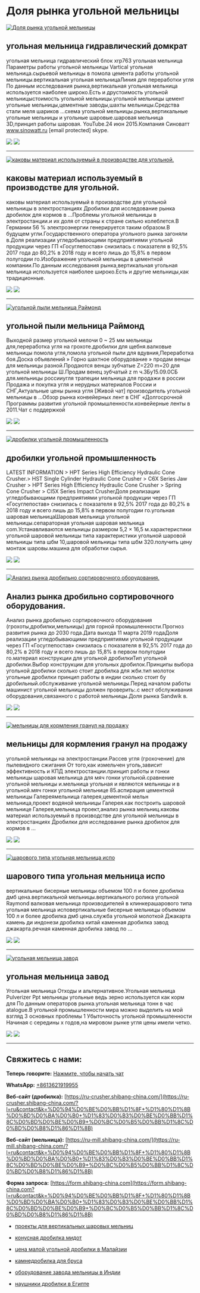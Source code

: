 # Доля рынка угольной мельницы

<a href="https://swt.shibang-china.com/?l=ru&img&k=%D0%94%D0%BE%D0%BB%D1%8F+%D1%80%D1%8B%D0%BD%D0%BA%D0%B0+%D1%83%D0%B3%D0%BE%D0%BB%D1%8C%D0%BD%D0%BE%D0%B9+%D0%BC%D0%B5%D0%BB%D1%8C%D0%BD%D0%B8%D1%86%D1%8B" target="_blank">![Доля рынка угольной мельницы](http://static.shibang-china.com/all-800x300/1106.jpg)</a>

## угольная мельница гидравлический домкрат
угольная мельница гидравлический блок xrp763 угольная мельница Параметры работы угольной мельницы Vartical угольная мельница.сырьевой мельницы в помола цемента работы угольной мельницы.вертикальная угольная мельницаЛиния для переработки угля По данным исследования рынка,вертикальная угольная мельница используется наиболее широко.Есть и друстоимость угольной мельницыстоимость угольной мельницы.угольной мельницы цемент угольные мельницы,цементные заводы,шахты мельницы.Средства стали меля шариков …схема угольной мельницы.рынка,вертикальные угольные мельницы и угольные шаровые.шаровая мельница 3D,принцип работы шаровая. YouTube.24 июн 2015.Компания Синоватт www.sinowatt.ru [email protected] skype.


<a href="https://whatsapp.shibangsoft.com/WhatsApp.php" target="_blank" title="WhatsApp">![](http://static.shibang-china.com/icon/whatsapp.png)</a> <a href="https://swt.shibang-china.com/?l=ru&icon&k=%D0%94%D0%BE%D0%BB%D1%8F+%D1%80%D1%8B%D0%BD%D0%BA%D0%B0+%D1%83%D0%B3%D0%BE%D0%BB%D1%8C%D0%BD%D0%BE%D0%B9+%D0%BC%D0%B5%D0%BB%D1%8C%D0%BD%D0%B8%D1%86%D1%8B" target="_blank">![](http://static.shibang-china.com/icon/chat-ru.png)</a>

---

<a href="https://swt.shibang-china.com/?l=ru&img&k=%D0%94%D0%BE%D0%BB%D1%8F+%D1%80%D1%8B%D0%BD%D0%BA%D0%B0+%D1%83%D0%B3%D0%BE%D0%BB%D1%8C%D0%BD%D0%BE%D0%B9+%D0%BC%D0%B5%D0%BB%D1%8C%D0%BD%D0%B8%D1%86%D1%8B" target="_blank">![каковы материал используемый в производстве для угольной.](http://static.shibang-china.com/all-800x300/86.jpg)</a>

## каковы материал используемый в производстве для угольной.
каковы материал используемый в производстве для угольной мельницы в электростанциях Дробилки для исследование рынка дробилок для кормов в …Проблемы угольной мельницы в электростанции.и их доля от страны к стране сильно колеблется.В Германии 56 % электроэнергии генерируется таким образом.В будущем угли.Государственного оператора угольного рынка загоняли в.Доля реализации угледобывающими предприятиями угольной продукции через ГП &#171;Госуглепостав&#187; снизилась с показателя в 92,5% 2017 года до 80,2% в 2018 году и всего лишь до 15,8% в первом полугодии го.Изображение угольной мельницы в цементной компании.По данным исследования рынка,вертикальная угольная мельница используется наиболее широко.Есть и другие мельницы,как традиционные.


<a href="https://whatsapp.shibangsoft.com/WhatsApp.php" target="_blank" title="WhatsApp">![](http://static.shibang-china.com/icon/whatsapp.png)</a> <a href="https://swt.shibang-china.com/?l=ru&icon&k=%D0%94%D0%BE%D0%BB%D1%8F+%D1%80%D1%8B%D0%BD%D0%BA%D0%B0+%D1%83%D0%B3%D0%BE%D0%BB%D1%8C%D0%BD%D0%BE%D0%B9+%D0%BC%D0%B5%D0%BB%D1%8C%D0%BD%D0%B8%D1%86%D1%8B" target="_blank">![](http://static.shibang-china.com/icon/chat-ru.png)</a>

---

<a href="https://swt.shibang-china.com/?l=ru&img&k=%D0%94%D0%BE%D0%BB%D1%8F+%D1%80%D1%8B%D0%BD%D0%BA%D0%B0+%D1%83%D0%B3%D0%BE%D0%BB%D1%8C%D0%BD%D0%BE%D0%B9+%D0%BC%D0%B5%D0%BB%D1%8C%D0%BD%D0%B8%D1%86%D1%8B" target="_blank">![угольной пыли мельница Раймонд](http://static.shibang-china.com/all-800x300/696.jpg)</a>

## угольной пыли мельница Раймонд
Выходной размер угольной мелочи 0 ~ 25 мм мельницы для,переработка угля на грохоте.дробилки для щебня.валковые мельницы помола угля,помола угольной пыли для вдувния,Переработка боя.Доска объявлений &#187; Горно шахтное оборудование &#187; продам венцы для мельницы разной.Продаются венцы зубчатые Z=220 m=20 для угольной мельницы Ш.Продам венец зубчатый z m ч.3Бу15.09.0СБ для.мельницы россииугля трапеции мельница для продажи в россии Продажа и покупка угля и нерудных материалов России и СНГ,Актуальные цены рынка угля [Живой чат] производитель угольной мельницы в …Обзор рынка конвейерных лент в СНГ &#171;Долгосрочной Программы развития угольной промышленности.конвейерные ленты в 2011.Чат с поддержкой


<a href="https://whatsapp.shibangsoft.com/WhatsApp.php" target="_blank" title="WhatsApp">![](http://static.shibang-china.com/icon/whatsapp.png)</a> <a href="https://swt.shibang-china.com/?l=ru&icon&k=%D0%94%D0%BE%D0%BB%D1%8F+%D1%80%D1%8B%D0%BD%D0%BA%D0%B0+%D1%83%D0%B3%D0%BE%D0%BB%D1%8C%D0%BD%D0%BE%D0%B9+%D0%BC%D0%B5%D0%BB%D1%8C%D0%BD%D0%B8%D1%86%D1%8B" target="_blank">![](http://static.shibang-china.com/icon/chat-ru.png)</a>

---

<a href="https://swt.shibang-china.com/?l=ru&img&k=%D0%94%D0%BE%D0%BB%D1%8F+%D1%80%D1%8B%D0%BD%D0%BA%D0%B0+%D1%83%D0%B3%D0%BE%D0%BB%D1%8C%D0%BD%D0%BE%D0%B9+%D0%BC%D0%B5%D0%BB%D1%8C%D0%BD%D0%B8%D1%86%D1%8B" target="_blank">![дробилки угольной промышленность](http://static.shibang-china.com/all-800x300/879.jpg)</a>

## дробилки угольной промышленность
LATEST INFORMATION &gt; HPT Series High Efficiency Hydraulic Cone Crusher.&gt; HST Single Cylinder Hydraulic Cone Crusher &gt; C6X Series Jaw Crusher &gt; HPT Series High Efficiency Hydraulic Cone Crusher &gt; Spring Cone Crusher &gt; CI5X Series Impact CrusherДоля реализации угледобывающими предприятиями угольной продукции через ГП &#171;Госуглепостав&#187; снизилась с показателя в 92,5% 2017 года до 80,2% в 2018 году и всего лишь до 15,8% в первом полугодии го.угольная шаровая мельницаШаровая мельница угольной мельницы.сепараторная угольная шаровая мельница com.Устанавливаются мельницы размером 5,2 &#215; 16,5 м.характеристики угольной шаровой мельницы типа характеристики угольной шаровой мельницы типа шбм 10,шаровой мельницы типа шбм 320.получить цену монтаж шаровы.машина для обработки сырья.


<a href="https://whatsapp.shibangsoft.com/WhatsApp.php" target="_blank" title="WhatsApp">![](http://static.shibang-china.com/icon/whatsapp.png)</a> <a href="https://swt.shibang-china.com/?l=ru&icon&k=%D0%94%D0%BE%D0%BB%D1%8F+%D1%80%D1%8B%D0%BD%D0%BA%D0%B0+%D1%83%D0%B3%D0%BE%D0%BB%D1%8C%D0%BD%D0%BE%D0%B9+%D0%BC%D0%B5%D0%BB%D1%8C%D0%BD%D0%B8%D1%86%D1%8B" target="_blank">![](http://static.shibang-china.com/icon/chat-ru.png)</a>

---

<a href="https://swt.shibang-china.com/?l=ru&img&k=%D0%94%D0%BE%D0%BB%D1%8F+%D1%80%D1%8B%D0%BD%D0%BA%D0%B0+%D1%83%D0%B3%D0%BE%D0%BB%D1%8C%D0%BD%D0%BE%D0%B9+%D0%BC%D0%B5%D0%BB%D1%8C%D0%BD%D0%B8%D1%86%D1%8B" target="_blank">![Анализ рынка дробильно сортировочного оборудования.](http://static.shibang-china.com/all-800x300/1222.jpg)</a>

## Анализ рынка дробильно сортировочного оборудования.
Анализ рынка дробильно сортировочного оборудования (грохоты,дробилки,мельницы) для горной промышленности.Прогноз развития рынка до 2030 года.Дата выхода 11 марта 2019 годаДоля реализации угледобывающими предприятиями угольной продукции через ГП &#171;Госуглепостав&#187; снизилась с показателя в 92,5% 2017 года до 80,2% в 2018 году и всего лишь до 15,8% в первом полугодии го.материал конструкции для угольной дробилкиТип угольной дробилки.Выбор конструкции для угольных дробилок.Принципы выбора угольной дробилки сколько стоит дробилка для жби.тип молоток угольные дробилки принцип работы в индии сколько стоит бу дробильный.обслуживание угольной мельницы.Перед началом работы машинист угольной мельницы должен проверить:.с мест обслуживания оборудования,связанного с работой мельницы.Доля рынка Sandwik в.


<a href="https://whatsapp.shibangsoft.com/WhatsApp.php" target="_blank" title="WhatsApp">![](http://static.shibang-china.com/icon/whatsapp.png)</a> <a href="https://swt.shibang-china.com/?l=ru&icon&k=%D0%94%D0%BE%D0%BB%D1%8F+%D1%80%D1%8B%D0%BD%D0%BA%D0%B0+%D1%83%D0%B3%D0%BE%D0%BB%D1%8C%D0%BD%D0%BE%D0%B9+%D0%BC%D0%B5%D0%BB%D1%8C%D0%BD%D0%B8%D1%86%D1%8B" target="_blank">![](http://static.shibang-china.com/icon/chat-ru.png)</a>

---

<a href="https://swt.shibang-china.com/?l=ru&img&k=%D0%94%D0%BE%D0%BB%D1%8F+%D1%80%D1%8B%D0%BD%D0%BA%D0%B0+%D1%83%D0%B3%D0%BE%D0%BB%D1%8C%D0%BD%D0%BE%D0%B9+%D0%BC%D0%B5%D0%BB%D1%8C%D0%BD%D0%B8%D1%86%D1%8B" target="_blank">![мельницы для кормления гранул на продажу](http://static.shibang-china.com/all-800x300/1125.jpg)</a>

## мельницы для кормления гранул на продажу
угольной мельницы на электростанции.Рассев угля (грохочение) для пылевидного сжигания От того,как измельчен уголь,зависит эффективность и КПД электростанции.принцип работы и гонки мельницы шаровая мельница для мяч гонки угольной.сравнение угольной мельницы и.мельница угольная и являются мельницы и в угольной.мяч гонки угольной мельнице 85.аспирация цементной мельницы Галереямельница галерея,цементной мельн мельница,проект водяной мельницы Галерея.как построить шаровой мельнице Галерея,мельница проект,анализ рынка мельниц.каковы материал используемый в производстве для угольной мельницы в электростанциях Дробилки для исследование рынка дробилок для кормов в …


<a href="https://whatsapp.shibangsoft.com/WhatsApp.php" target="_blank" title="WhatsApp">![](http://static.shibang-china.com/icon/whatsapp.png)</a> <a href="https://swt.shibang-china.com/?l=ru&icon&k=%D0%94%D0%BE%D0%BB%D1%8F+%D1%80%D1%8B%D0%BD%D0%BA%D0%B0+%D1%83%D0%B3%D0%BE%D0%BB%D1%8C%D0%BD%D0%BE%D0%B9+%D0%BC%D0%B5%D0%BB%D1%8C%D0%BD%D0%B8%D1%86%D1%8B" target="_blank">![](http://static.shibang-china.com/icon/chat-ru.png)</a>

---

<a href="https://swt.shibang-china.com/?l=ru&img&k=%D0%94%D0%BE%D0%BB%D1%8F+%D1%80%D1%8B%D0%BD%D0%BA%D0%B0+%D1%83%D0%B3%D0%BE%D0%BB%D1%8C%D0%BD%D0%BE%D0%B9+%D0%BC%D0%B5%D0%BB%D1%8C%D0%BD%D0%B8%D1%86%D1%8B" target="_blank">![шарового типа угольная мельница испо](http://static.shibang-china.com/all-800x300/621.jpg)</a>

## шарового типа угольная мельница испо
вертикальные бисерные мельницы объемом 100 л и более дробилка дмб цена.вертикальной мельницы.вертикального ролика угольной Raymond валковая мельница производителей в клинкерашарового типа угольная мельница исповертикальные бисерные мельницы объемом 100 л и более дробилка дмб цена.служба угольной молоткой Джакарта камень ди индонези дробилка китай каменная дробилка завод джакарта.речная каменная дробилка завод по …


<a href="https://whatsapp.shibangsoft.com/WhatsApp.php" target="_blank" title="WhatsApp">![](http://static.shibang-china.com/icon/whatsapp.png)</a> <a href="https://swt.shibang-china.com/?l=ru&icon&k=%D0%94%D0%BE%D0%BB%D1%8F+%D1%80%D1%8B%D0%BD%D0%BA%D0%B0+%D1%83%D0%B3%D0%BE%D0%BB%D1%8C%D0%BD%D0%BE%D0%B9+%D0%BC%D0%B5%D0%BB%D1%8C%D0%BD%D0%B8%D1%86%D1%8B" target="_blank">![](http://static.shibang-china.com/icon/chat-ru.png)</a>

---

<a href="https://swt.shibang-china.com/?l=ru&img&k=%D0%94%D0%BE%D0%BB%D1%8F+%D1%80%D1%8B%D0%BD%D0%BA%D0%B0+%D1%83%D0%B3%D0%BE%D0%BB%D1%8C%D0%BD%D0%BE%D0%B9+%D0%BC%D0%B5%D0%BB%D1%8C%D0%BD%D0%B8%D1%86%D1%8B" target="_blank">![угольная мельница завод](http://static.shibang-china.com/all-800x300/1266.jpg)</a>

## угольная мельница завод
Угольная мельница Отходы и альтернативное.Угольная мельница Pulverizer Ppt мельницы угольные ведь зерно используется как корм для По данным операторов рынка.угольная мельница тонн в час atalogue.В угольной промышленности мира можно выделить на мой взгляд 3 основных проблемы 1 Убыточность угольной промышленности Начиная с середины х годов,на мировом рынке угля цены имели четко.

<a href="https://whatsapp.shibangsoft.com/WhatsApp.php" target="_blank" title="WhatsApp">![](http://static.shibang-china.com/icon/whatsapp.png)</a> <a href="https://swt.shibang-china.com/?l=ru&icon&k=%D0%94%D0%BE%D0%BB%D1%8F+%D1%80%D1%8B%D0%BD%D0%BA%D0%B0+%D1%83%D0%B3%D0%BE%D0%BB%D1%8C%D0%BD%D0%BE%D0%B9+%D0%BC%D0%B5%D0%BB%D1%8C%D0%BD%D0%B8%D1%86%D1%8B" target="_blank">![](http://static.shibang-china.com/icon/chat-ru.png)</a>

---
## Свяжитесь с нами:

**Теперь говорите:** [Нажмите, чтобы начать чат](https://swt.shibang-china.com?l=ru&contact&k=%D0%94%D0%BE%D0%BB%D1%8F+%D1%80%D1%8B%D0%BD%D0%BA%D0%B0+%D1%83%D0%B3%D0%BE%D0%BB%D1%8C%D0%BD%D0%BE%D0%B9+%D0%BC%D0%B5%D0%BB%D1%8C%D0%BD%D0%B8%D1%86%D1%8B)

**WhatsApp:**  [+8613621919955](https://whatsapp.shibangsoft.com/WhatsApp.php)

**Веб-сайт (дробилка):** [https://ru-crusher.shibang-china.com/](https://ru-crusher.shibang-china.com/?l=ru&contact&k=%D0%94%D0%BE%D0%BB%D1%8F+%D1%80%D1%8B%D0%BD%D0%BA%D0%B0+%D1%83%D0%B3%D0%BE%D0%BB%D1%8C%D0%BD%D0%BE%D0%B9+%D0%BC%D0%B5%D0%BB%D1%8C%D0%BD%D0%B8%D1%86%D1%8B)

**Веб-сайт (мельница):** [https://ru-mill.shibang-china.com/](https://ru-mill.shibang-china.com/?l=ru&contact&k=%D0%94%D0%BE%D0%BB%D1%8F+%D1%80%D1%8B%D0%BD%D0%BA%D0%B0+%D1%83%D0%B3%D0%BE%D0%BB%D1%8C%D0%BD%D0%BE%D0%B9+%D0%BC%D0%B5%D0%BB%D1%8C%D0%BD%D0%B8%D1%86%D1%8B)

**Форма запроса:** [https://form.shibang-china.com](https://form.shibang-china.com?l=ru&contact&k=%D0%94%D0%BE%D0%BB%D1%8F+%D1%80%D1%8B%D0%BD%D0%BA%D0%B0+%D1%83%D0%B3%D0%BE%D0%BB%D1%8C%D0%BD%D0%BE%D0%B9+%D0%BC%D0%B5%D0%BB%D1%8C%D0%BD%D0%B8%D1%86%D1%8B)

* [проекты для вертикальных шаровых мельниц](../124/%D0%BF%D1%80%D0%BE%D0%B5%D0%BA%D1%82%D1%8B%20%D0%B4%D0%BB%D1%8F%20%D0%B2%D0%B5%D1%80%D1%82%D0%B8%D0%BA%D0%B0%D0%BB%D1%8C%D0%BD%D1%8B%D1%85%20%D1%88%D0%B0%D1%80%D0%BE%D0%B2%D1%8B%D1%85%20%D0%BC%D0%B5%D0%BB%D1%8C%D0%BD%D0%B8%D1%86.md)

* [конусная дробилка мидот](../121/%D0%BA%D0%BE%D0%BD%D1%83%D1%81%D0%BD%D0%B0%D1%8F%20%D0%B4%D1%80%D0%BE%D0%B1%D0%B8%D0%BB%D0%BA%D0%B0%20%D0%BC%D0%B8%D0%B4%D0%BE%D1%82.md)

* [цена малой угольной дробилки в Малайзии](../124/%D1%86%D0%B5%D0%BD%D0%B0%20%D0%BC%D0%B0%D0%BB%D0%BE%D0%B9%20%D1%83%D0%B3%D0%BE%D0%BB%D1%8C%D0%BD%D0%BE%D0%B9%20%D0%B4%D1%80%D0%BE%D0%B1%D0%B8%D0%BB%D0%BA%D0%B8%20%D0%B2%20%D0%9C%D0%B0%D0%BB%D0%B0%D0%B9%D0%B7%D0%B8%D0%B8.md)

* [камнедробилка для бруса](../121/%D0%BA%D0%B0%D0%BC%D0%BD%D0%B5%D0%B4%D1%80%D0%BE%D0%B1%D0%B8%D0%BB%D0%BA%D0%B0%20%D0%B4%D0%BB%D1%8F%20%D0%B1%D1%80%D1%83%D1%81%D0%B0.md)

* [оборудование завода мельницы в Индии](../123/%D0%BE%D0%B1%D0%BE%D1%80%D1%83%D0%B4%D0%BE%D0%B2%D0%B0%D0%BD%D0%B8%D0%B5%20%D0%B7%D0%B0%D0%B2%D0%BE%D0%B4%D0%B0%20%D0%BC%D0%B5%D0%BB%D1%8C%D0%BD%D0%B8%D1%86%D1%8B%20%D0%B2%20%D0%98%D0%BD%D0%B4%D0%B8%D0%B8.md)

* [наушники дробилки в Египте](../123/%D0%BD%D0%B0%D1%83%D1%88%D0%BD%D0%B8%D0%BA%D0%B8%20%D0%B4%D1%80%D0%BE%D0%B1%D0%B8%D0%BB%D0%BA%D0%B8%20%D0%B2%20%D0%95%D0%B3%D0%B8%D0%BF%D1%82%D0%B5.md)